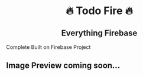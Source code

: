 <p align="center">
    <h1 align="center">🔥 Todo Fire 🔥</h1>
    <h2 align="center">Everything Firebase</h2>

</p>

Complete Built on Firebase Project

## Image Preview coming soon...
